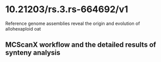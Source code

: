 # 10.21203/rs.3.rs-664692/v1
Reference genome assemblies reveal the origin and evolution of allohexaploid oat

## MCScanX workflow and the detailed results of synteny analysis
